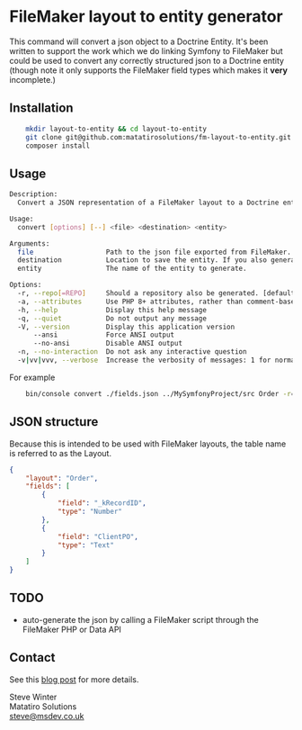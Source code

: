 # FileMaker layout to entity generator #

This command will convert a json object to a Doctrine Entity. It's been written to support the work which we do linking Symfony to FileMaker but could be used to convert any correctly structured json to a Doctrine entity (though note it only supports the FileMaker field types which makes it **very** incomplete.)

## Installation ##

```bash
    mkdir layout-to-entity && cd layout-to-entity
    git clone git@github.com:matatirosolutions/fm-layout-to-entity.git .
    composer install
```
## Usage ##

```bash
Description:
  Convert a JSON representation of a FileMaker layout to a Doctrine entity.

Usage:
  convert [options] [--] <file> <destination> <entity>

Arguments:
  file                  Path to the json file exported from FileMaker.
  destination           Location to save the entity. If you also generate a repo, then they will be put in appropriate sub folders of the location given.
  entity                The name of the entity to generate.

Options:
  -r, --repo[=REPO]     Should a repository also be generated. [default: false]
  -a, --attributes      Use PHP 8+ attributes, rather than comment-based annotations
  -h, --help            Display this help message
  -q, --quiet           Do not output any message
  -V, --version         Display this application version
      --ansi            Force ANSI output
      --no-ansi         Disable ANSI output
  -n, --no-interaction  Do not ask any interactive question
  -v|vv|vvv, --verbose  Increase the verbosity of messages: 1 for normal output, 2 for more verbose output and 3 for debug
```
For example

```bash
    bin/console convert ./fields.json ../MySymfonyProject/src Order -r=true -a=false
```
## JSON structure ##

Because this is intended to be used with FileMaker layouts, the table name is referred to as the Layout.

```json
{
    "layout": "Order",
    "fields": [
        {
            "field": "_kRecordID",
            "type": "Number"
        },
        {
            "field": "ClientPO",
            "type": "Text"
        }
    ]
}
```

## TODO ##

 - auto-generate the json by calling a FileMaker script through the FileMaker PHP or Data API
 
## Contact ##

See this [blog post](https://msdev.co.uk/fm-layout-to-entity) for more details.

Steve Winter  
Matatiro Solutions  
steve@msdev.co.uk